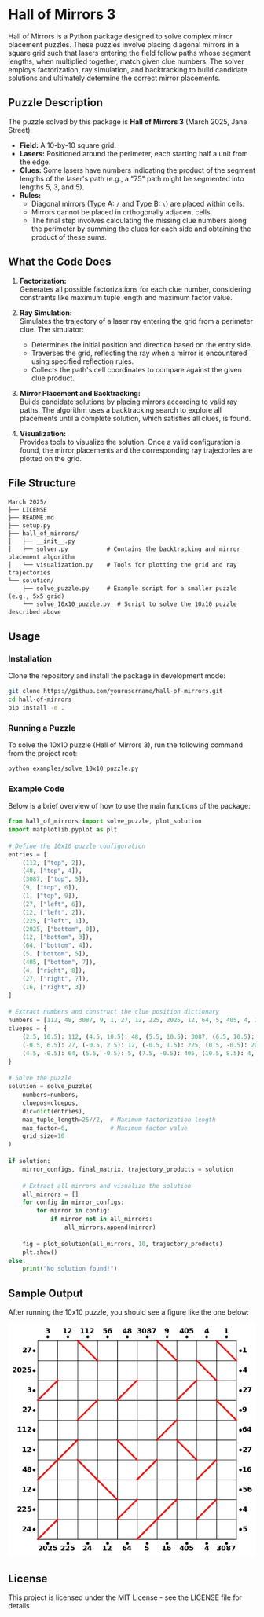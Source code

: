 # Hall of Mirrors 3

Hall of Mirrors is a Python package designed to solve complex mirror placement puzzles. These puzzles involve placing diagonal mirrors in a square grid such that lasers entering the field follow paths whose segment lengths, when multiplied together, match given clue numbers. The solver employs factorization, ray simulation, and backtracking to build candidate solutions and ultimately determine the correct mirror placements.

## Puzzle Description

The puzzle solved by this package is **Hall of Mirrors 3** (March 2025, Jane Street):

- **Field:** A 10-by-10 square grid.
- **Lasers:** Positioned around the perimeter, each starting half a unit from the edge.
- **Clues:** Some lasers have numbers indicating the product of the segment lengths of the laser's path (e.g., a "75" path might be segmented into lengths 5, 3, and 5).
- **Rules:**
  - Diagonal mirrors (Type A: `/` and Type B: `\`) are placed within cells.
  - Mirrors cannot be placed in orthogonally adjacent cells.
  - The final step involves calculating the missing clue numbers along the perimeter by summing the clues for each side and obtaining the product of these sums.

## What the Code Does

1. **Factorization:**  
   Generates all possible factorizations for each clue number, considering constraints like maximum tuple length and maximum factor value.

2. **Ray Simulation:**  
   Simulates the trajectory of a laser ray entering the grid from a perimeter clue. The simulator:
   - Determines the initial position and direction based on the entry side.
   - Traverses the grid, reflecting the ray when a mirror is encountered using specified reflection rules.
   - Collects the path's cell coordinates to compare against the given clue product.

3. **Mirror Placement and Backtracking:**  
   Builds candidate solutions by placing mirrors according to valid ray paths. The algorithm uses a backtracking search to explore all placements until a complete solution, which satisfies all clues, is found.

4. **Visualization:**  
   Provides tools to visualize the solution. Once a valid configuration is found, the mirror placements and the corresponding ray trajectories are plotted on the grid.

## File Structure

```
March 2025/
├── LICENSE
├── README.md
├── setup.py
├── hall_of_mirrors/
│   ├── __init__.py
│   ├── solver.py           # Contains the backtracking and mirror placement algorithm
│   └── visualization.py    # Tools for plotting the grid and ray trajectories
└── solution/
    ├── solve_puzzle.py     # Example script for a smaller puzzle (e.g., 5x5 grid)
    └── solve_10x10_puzzle.py  # Script to solve the 10x10 puzzle described above
```

## Usage

### Installation

Clone the repository and install the package in development mode:

```bash
git clone https://github.com/yourusername/hall-of-mirrors.git
cd hall-of-mirrors
pip install -e .
```

### Running a Puzzle

To solve the 10x10 puzzle (Hall of Mirrors 3), run the following command from the project root:

```bash
python examples/solve_10x10_puzzle.py
```

### Example Code

Below is a brief overview of how to use the main functions of the package:

```python
from hall_of_mirrors import solve_puzzle, plot_solution
import matplotlib.pyplot as plt

# Define the 10x10 puzzle configuration
entries = [
    (112, ["top", 2]),
    (48, ["top", 4]),
    (3087, ["top", 5]),
    (9, ["top", 6]),
    (1, ["top", 9]),
    (27, ["left", 6]),
    (12, ["left", 2]),
    (225, ["left", 1]),
    (2025, ["bottom", 0]),
    (12, ["bottom", 3]),
    (64, ["bottom", 4]),
    (5, ["bottom", 5]),
    (405, ["bottom", 7]),
    (4, ["right", 8]),
    (27, ["right", 7]),
    (16, ["right", 3])
]

# Extract numbers and construct the clue position dictionary
numbers = [112, 48, 3087, 9, 1, 27, 12, 225, 2025, 12, 64, 5, 405, 4, 27, 16]
cluepos = {
    (2.5, 10.5): 112, (4.5, 10.5): 48, (5.5, 10.5): 3087, (6.5, 10.5): 9, (9.5, 10.5): 1,
    (-0.5, 6.5): 27, (-0.5, 2.5): 12, (-0.5, 1.5): 225, (0.5, -0.5): 2025, (3.5, -0.5): 12,
    (4.5, -0.5): 64, (5.5, -0.5): 5, (7.5, -0.5): 405, (10.5, 8.5): 4, (10.5, 7.5): 27, (10.5, 3.5): 16
}

# Solve the puzzle
solution = solve_puzzle(
    numbers=numbers,
    cluepos=cluepos,
    dic=dict(entries),
    max_tuple_length=25//2,  # Maximum factorization length
    max_factor=6,            # Maximum factor value
    grid_size=10
)

if solution:
    mirror_configs, final_matrix, trajectory_products = solution
    
    # Extract all mirrors and visualize the solution
    all_mirrors = []
    for config in mirror_configs:
        for mirror in config:
            if mirror not in all_mirrors:
                all_mirrors.append(mirror)
    
    fig = plot_solution(all_mirrors, 10, trajectory_products)
    plt.show()
else:
    print("No solution found!")
```

## Sample Output

After running the 10x10 puzzle, you should see a figure like the one below:

![Solution Figure](images/solution_10x10.png)

## License

This project is licensed under the MIT License - see the LICENSE file for details.
